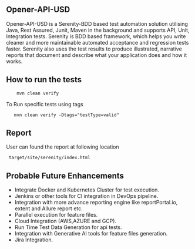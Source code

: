 ## Opener-API-USD
Opener-API-USD is a Serenity-BDD based test automation solution utilising Java, Rest Assured, Junit, Maven
in the background and supports API, Unit, Integration tests.
Serenity is BDD based framework, which helps you write cleaner and more maintainable 
automated acceptance and regression tests faster. Serenity also uses the test results to 
produce illustrated, narrative reports that document and describe what your application 
does and how it works.

## How to run the tests
```
    mvn clean verify
```

To Run specific tests using tags

```
   mvn clean verify -Dtags="testType=valid"
```

## Report

User can found the report at following location

```
 target/site/serenity/index.html

```
    
## Probable Future Enhancements

- Integrate Docker and Kubernetes Cluster for test execution.
- Jenkins or other tools for CI integration in DevOps pipeline.
- Integration with more advance reporting engine like reportPortal.io, extent and Allure report etc.
- Parallel execution for feature files.
- Cloud Integration (AWS,AZURE and GCP).
- Run Time Test Data Generation for api tests.
- Integration with Generative AI tools for feature files generation.
- Jira Integration.